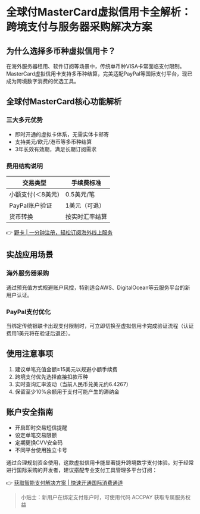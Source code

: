 # 全球付MasterCard虚拟信用卡全解析：跨境支付与服务器采购解决方案

## 为什么选择多币种虚拟信用卡？
在海外服务器租用、软件订阅等场景中，传统单币种VISA卡常面临支付限制。MasterCard虚拟信用卡支持多币种结算，完美适配PayPal等国际支付平台，现已成为跨境数字消费的优选工具。

## 全球付MasterCard核心功能解析
### 三大多元优势
- 即时开通的虚拟卡体系，无需实体卡邮寄
- 支持美元/欧元/港币等多币种结算
- 3年长效有效期，满足长期订阅需求

### 费用结构说明
| 交易类型        | 手续费标准          |
|-----------------|---------------------|
| 小额支付(＜8美元) | 0.5美元/笔         |
| PayPal账户验证  | 1美元（可退）       |
| 货币转换        | 按实时汇率结算      |

👉 [野卡 | 一分钟注册，轻松订阅海外线上服务](https://bbtdd.com/yeka)

## 实战应用场景
### 海外服务器采购
通过预充值方式规避账户风控，特别适合AWS、DigitalOcean等云服务平台的新用户认证。

### PayPal支付优化
当绑定传统银联卡出现支付限制时，可立即切换至虚拟信用卡完成验证流程（认证费用1美元将在验证后退还）。

## 使用注意事项
1. 建议单笔充值金额≥15美元以规避小额手续费
2. 跨境支付优先选择直接扣款币种
3. 实时查询汇率波动（当前人民币兑美元约6.4267）
4. 保留至少10%余额用于支付可能产生的滞纳金

## 账户安全指南
- 开启即时交易短信提醒
- 设定单笔交易限额
- 定期更换CVV安全码
- 不同平台使用独立卡号

通过合理规划资金使用，这款虚拟信用卡能显著提升跨境数字支付体验。对于经常进行国际采购的开发者，建议搭配专业支付工具管理多平台订阅：

👉 [获取智能支付解决方案 | 快速开通国际消费通道](https://bbtdd.com/yeka)

> 小贴士：新用户在绑定支付账户时，可使用代码 ACCPAY 获取专属服务权益